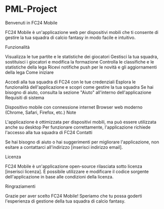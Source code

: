 # PML-Project

Benvenuti in FC24 Mobile

FC24 Mobile è un'applicazione web per dispositivi mobili che ti consente di gestire la tua squadra di calcio fantasy in modo facile e intuitivo.

Funzionalità

Visualizza le tue partite e le statistiche dei giocatori
Gestisci la tua squadra, sostituisci i giocatori e modifica la formazione
Controlla le classifiche e le statistiche della lega
Ricevi notifiche push per le novità e gli aggiornamenti della lega
Come iniziare

Accedi alla tua squadra di FC24 con le tue credenziali
Esplora le funzionalità dell'applicazione e scopri come gestire la tua squadra
Se hai bisogno di aiuto, consulta la sezione "Aiuto" all'interno dell'applicazione
Requisiti di sistema

Dispositivo mobile con connessione internet
Browser web moderno (Chrome, Safari, Firefox, etc.)
Note

L'applicazione è ottimizzata per dispositivi mobili, ma può essere utilizzata anche su desktop
Per funzionare correttamente, l'applicazione richiede l'accesso alla tua squadra di FC24
Contatti

Se hai bisogno di aiuto o hai suggerimenti per migliorare l'applicazione, non esitare a contattarci all'indirizzo [inserisci indirizzo email].

Licenza

FC24 Mobile è un'applicazione open-source rilasciata sotto licenza [inserisci licenza]. È possibile utilizzare e modificare il codice sorgente dell'applicazione in base alle condizioni della licenza.

Ringraziamenti

Grazie per aver scelto FC24 Mobile! Speriamo che tu possa goderti l'esperienza di gestione della tua squadra di calcio fantasy.
